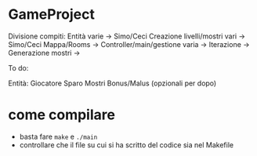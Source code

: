 # GameProject

Divisione compiti:
Entità varie -> Simo/Ceci
Creazione livelli/mostri vari -> Simo/Ceci
Mappa/Rooms -> 
Controller/main/gestione varia -> 
Iterazione ->
Generazione mostri ->

To do:

Entità:
    Giocatore
    Sparo
    Mostri
    Bonus/Malus (opzionali per dopo)

# come compilare
- basta fare `make` e `./main`
- controllare che il file su cui si ha scritto del codice sia nel Makefile